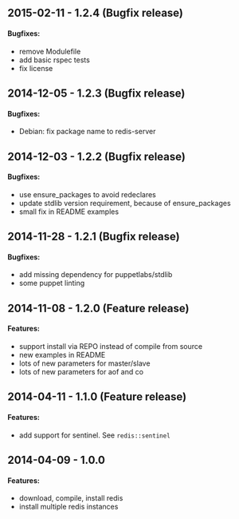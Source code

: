 ## 2015-02-11 - 1.2.4 (Bugfix release)

#### Bugfixes:

- remove Modulefile
- add basic rspec tests
- fix license

## 2014-12-05 - 1.2.3 (Bugfix release)

#### Bugfixes:

- Debian: fix package name to redis-server

## 2014-12-03 - 1.2.2 (Bugfix release)

#### Bugfixes:

- use ensure_packages to avoid redeclares
- update stdlib version requirement, because of ensure_packages
- small fix in README examples

## 2014-11-28 - 1.2.1 (Bugfix release)

#### Bugfixes:

- add missing dependency for puppetlabs/stdlib
- some puppet linting

## 2014-11-08 - 1.2.0 (Feature release)

#### Features:

- support install via REPO instead of compile from source
- new examples in README
- lots of new parameters for master/slave
- lots of new parameters for aof and co

## 2014-04-11 - 1.1.0 (Feature release)

#### Features:

- add support for sentinel. See `redis::sentinel`

## 2014-04-09 - 1.0.0

#### Features:

- download, compile, install redis
- install multiple redis instances

